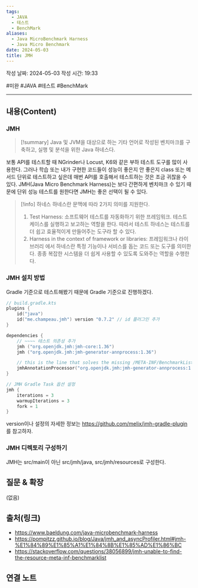 ```yaml
---
tags:
  - JAVA
  - 테스트
  - BenchMark
aliases:
  - Java MicroBenchmark Harness
  - Java Micro Benchmark
date: 2024-05-03
title: JMH
---
```

작성 날짜: 2024-05-03
작성 시간: 19:33

#미완 #JAVA #테스트 #BenchMark

----
## 내용(Content)

### JMH

>[!summary]
>Java 및 JVM을 대상으로 하는 기타 언어로 작성된 벤치마크를 구축하고, 실행 및 분석을 위한 Java 하네스다.

보통 API를 테스트할 때 NGrinder나 Locust, K6와 같은  부하 테스트 도구를 많이 사용한다. 그러나 학습 또는 내가 구현한 코드들이 성능이 좋은지 안 좋은지 class 또는 메서드 단위로 테스트하고 싶은데 매번 API를 호출해서 테스트하는 것은 조금 귀찮을 수 있다. JMH(Java Micro Benchmark Harness)는 보다 간편하게 벤치마크 수 있기 때문에 단위 성능 테스트를 원한다면 JMH는 좋은 선택이 될 수 있다.  

>[!info] 하네스
>하네스란 문맥에 따라 2가지 의미를 지원한다.
>1. Test Harness: 소프트웨어 테스트를 자동화하기 위한 프레임워크. 테스트 케이스를 실행하고 보고하는 역할을 한다. 따라서 테스트 하네스는 테스트를 더 쉽고 효율적이게 만들어주는 도구라 할 수 있다.
>2. Harness in the context of framework or libraries: 프레임워크나 라이브러리 에서 하네스란 특정 기능이나 서비스를 돕는 코드 또는 도구를 의미한다. 종종 복잡한 시스템을 더 쉽게 사용할 수 있도록 도와주는 역할을 수행한다.

### JMH 설치 방법

Gradle 기준으로 테스트해봤기 때문에 Gradle 기준으로 진행하겠다.

```kotlin
// build.gradle.kts
plugins {
	id("java")
	id("me.champeau.jmh") version "0.7.2" // id 플러그인 추가
}

dependencies {
	// ~~~~ 테스트 의존성 추가
	jmh ("org.openjdk.jmh:jmh-core:1.36")  
	jmh ("org.openjdk.jmh:jmh-generator-annprocess:1.36")  

	// this is the line that solves the missing /META-INF/BenchmarkList error  
	jmhAnnotationProcessor("org.openjdk.jmh:jmh-generator-annprocess:1.36")
}

// JMH Gradle Task 옵션 설정
jmh {  
    iterations = 3  
    warmupIterations = 3  
    fork = 1  
}
```

version이나 설정의 자세한 정보는 https://github.com/melix/jmh-gradle-plugin 를 참고하자.

### JMH 디렉토리 구성하기

JMH는 src/main이 아닌 src/jmh/java, src/jmh/resources로 구성한다. 

## 질문 & 확장

(없음)

## 출처(링크)


- https://www.baeldung.com/java-microbenchmark-harness
- https://pompitzz.github.io/blog/Java/jmh_and_asyncProfiler.html#jmh-%E1%84%89%E1%85%A1%E1%84%8B%E1%85%AD%E1%86%BC
- https://stackoverflow.com/questions/38056899/jmh-unable-to-find-the-resource-meta-inf-benchmarklist

## 연결 노트










